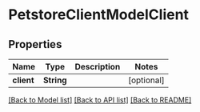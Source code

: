 # PetstoreClientModelClient

## Properties
Name | Type | Description | Notes
------------ | ------------- | ------------- | -------------
**client** | **String** |  | [optional] 

[[Back to Model list]](../README.md#documentation-for-models) [[Back to API list]](../README.md#documentation-for-api-endpoints) [[Back to README]](../README.md)


